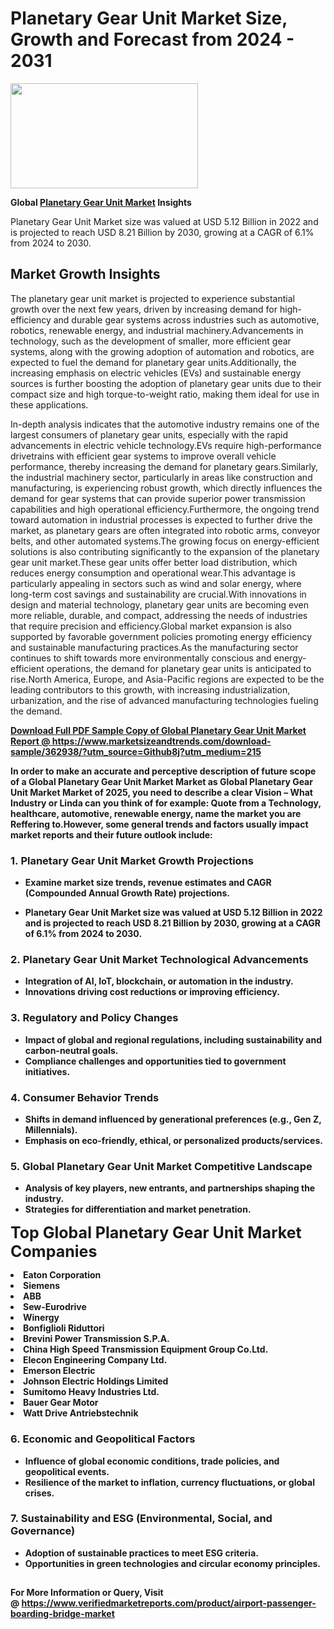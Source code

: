 <H1>Planetary Gear Unit Market Size, Growth and Forecast from 2024 - 2031</H1><img class="aligncenter size-medium wp-image-584254" src="https://thirdeyenews.in/wp-content/uploads/2024/09/Global-Market-Research-300x168.jpeg" alt="" width="300" height="168" /><p><strong>Global&nbsp;<a href="https://www.marketsizeandtrends.com/download-sample/362938/?utm_source=Github8j?utm_medium=215">Planetary Gear Unit Market</a> Insights</strong></p><p>Planetary Gear Unit Market size was valued at USD 5.12 Billion in 2022 and is projected to reach USD 8.21 Billion by 2030, growing at a CAGR of 6.1% from 2024 to 2030.</p><p><h2>Market Growth Insights</h2> <p>The planetary gear unit market is projected to experience substantial growth over the next few years, driven by increasing demand for high-efficiency and durable gear systems across industries such as automotive, robotics, renewable energy, and industrial machinery.Advancements in technology, such as the development of smaller, more efficient gear systems, along with the growing adoption of automation and robotics, are expected to fuel the demand for planetary gear units.Additionally, the increasing emphasis on electric vehicles (EVs) and sustainable energy sources is further boosting the adoption of planetary gear units due to their compact size and high torque-to-weight ratio, making them ideal for use in these applications.</p> <p><strong><a href="#"></a></strong></p> <p>In-depth analysis indicates that the automotive industry remains one of the largest consumers of planetary gear units, especially with the rapid advancements in electric vehicle technology.EVs require high-performance drivetrains with efficient gear systems to improve overall vehicle performance, thereby increasing the demand for planetary gears.Similarly, the industrial machinery sector, particularly in areas like construction and manufacturing, is experiencing robust growth, which directly influences the demand for gear systems that can provide superior power transmission capabilities and high operational efficiency.Furthermore, the ongoing trend toward automation in industrial processes is expected to further drive the market, as planetary gears are often integrated into robotic arms, conveyor belts, and other automated systems.The growing focus on energy-efficient solutions is also contributing significantly to the expansion of the planetary gear unit market.These gear units offer better load distribution, which reduces energy consumption and operational wear.This advantage is particularly appealing in sectors such as wind and solar energy, where long-term cost savings and sustainability are crucial.With innovations in design and material technology, planetary gear units are becoming even more reliable, durable, and compact, addressing the needs of industries that require precision and efficiency.Global market expansion is also supported by favorable government policies promoting energy efficiency and sustainable manufacturing practices.As the manufacturing sector continues to shift towards more environmentally conscious and energy-efficient operations, the demand for planetary gear units is anticipated to rise.North America, Europe, and Asia-Pacific regions are expected to be the leading contributors to this growth, with increasing industrialization, urbanization, and the rise of advanced manufacturing technologies fueling the demand.<p><strong><a href="#"></p><p><span class=""><strong>Download Full PDF Sample Copy of Global Planetary Gear Unit Market Report</strong> @ <a href="https://www.marketsizeandtrends.com/download-sample/362938/?utm_source=Github8j?utm_medium=215" target="_blank">https://www.marketsizeandtrends.com/download-sample/362938/?utm_source=Github8j?utm_medium=215</a></span></p><p>In order to make an accurate and perceptive description of future scope of a Global&nbsp;Planetary Gear Unit Market Market as Global&nbsp;Planetary Gear Unit Market Market of 2025, you need to describe a clear Vision &ndash; What Industry or Linda can you think of for example: Quote from a Technology, healthcare, automotive, renewable energy, name the market you are Reffering to.However, some general trends and factors usually impact market reports and their future outlook include:</p><h3>1.&nbsp;<strong>Planetary Gear Unit Market Growth Projections</strong></h3><ul><li>Examine market size trends, revenue estimates and CAGR (Compounded Annual Growth Rate) projections.</li><li><p>Planetary Gear Unit Market size was valued at USD 5.12 Billion in 2022 and is projected to reach USD 8.21 Billion by 2030, growing at a CAGR of 6.1% from 2024 to 2030.</p></li></ul><h3>2.&nbsp;<strong>Planetary Gear Unit Market Technological Advancements</strong></h3><ul><li>Integration of AI, IoT, blockchain, or automation in the industry.</li><li>Innovations driving cost reductions or improving efficiency.</li></ul><h3>3.&nbsp;<strong>Regulatory and Policy Changes</strong></h3><ul><li>Impact of global and regional regulations, including sustainability and carbon-neutral goals.</li><li>Compliance challenges and opportunities tied to government initiatives.</li></ul><h3>4.&nbsp;<strong>Consumer Behavior Trends</strong></h3><ul><li>Shifts in demand influenced by generational preferences (e.g., Gen Z, Millennials).</li><li>Emphasis on eco-friendly, ethical, or personalized products/services.</li></ul><h3>5.&nbsp;<strong>Global Planetary Gear Unit Market Competitive Landscape</strong></h3><ul><li>Analysis of key players, new entrants, and partnerships shaping the industry.</li><li>Strategies for differentiation and market penetration.</li></ul><p data-pm-slice="1 1 []"><span style="color: inherit; font-family: inherit; font-size: 25px;">Top Global Planetary Gear Unit Market Companies</span></p><div class="" data-test-id=""><p><li>Eaton Corporation</li><li> Siemens</li><li> ABB</li><li> Sew-Eurodrive</li><li> Winergy</li><li> Bonfiglioli Riduttori</li><li> Brevini Power Transmission S.P.A.</li><li> China High Speed Transmission Equipment Group Co.Ltd.</li><li> Elecon Engineering Company Ltd.</li><li> Emerson Electric</li><li> Johnson Electric Holdings Limited</li><li> Sumitomo Heavy Industries Ltd.</li><li> Bauer Gear Motor</li><li> Watt Drive Antriebstechnik</li></p></div><h3>6.&nbsp;<strong>Economic and Geopolitical Factors</strong></h3><ul><li>Influence of global economic conditions, trade policies, and geopolitical events.</li><li>Resilience of the market to inflation, currency fluctuations, or global crises.</li></ul><h3>7.&nbsp;<strong>Sustainability and ESG (Environmental, Social, and Governance)</strong></h3><ul><li>Adoption of sustainable practices to meet ESG criteria.</li><li>Opportunities in green technologies and circular economy principles.</li></ul><h2><strong style="font-size: 14px;">For More Information or Query, Visit @&nbsp;</strong><a style="background-color: #ffffff; font-size: 14px;" href="https://www.marketsizeandtrends.com/report/planetary-gear-unit-market/" target="_blank">https://www.verifiedmarketreports.com/product/airport-passenger-boarding-bridge-market</a></h2>